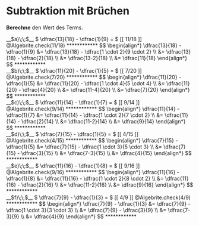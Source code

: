 <!--
version:  0.0.1

language: de

@style
input {
    text-align: center;
}

.flex-container {
    display: flex;
    flex-wrap: wrap;
    align-items: stretch;
    gap: 20px;
}

.flex-child {
    flex: 1;
    min-width: 350px;
    margin-right: 20px;
}

@media (max-width: 400px) {
    .flex-child {
        flex: 100%;
        margin-right: 0;
    }
}
@end

formula: \carry   \textcolor{red}{\scriptsize #1}
formula: \digit   \rlap{\carry{#1}}\phantom{#2}#2
formula: \permil  \text{‰}

import: https://raw.githubusercontent.com/LiaTemplates/Tikz-Jax/main/README.md

script: https://cdn.jsdelivr.net/gh/LiaTemplates/Tikz-Jax@main/dist/index.js


tags: Bruchrechnung, Subtraktion, sehr leicht, sehr niedrig, Berechne

comment: Subtrahiere verwandte Brüche.

author: Martin Lommatzsch

-->




# Subtraktion mit Brüchen





**Berechne** den Wert des Terms.



<section class="flex-container">

<div class="flex-child">
<!-- data-solution-button="5"-->
__$a)\;\;$__ $  \dfrac{13}{18} - \dfrac{1}{9} = $ [[  11/18  ]]
@Algebrite.check(11/18)
************
$$
\begin{align*}
\dfrac{13}{18} - \dfrac{1}{9} &= \dfrac{13}{18} - \dfrac{1 \cdot 2}{9 \cdot 2} \\
&= \dfrac{13}{18} - \dfrac{2}{18} \\
&= \dfrac{13-2}{18} \\
&= \dfrac{11}{18}
\end{align*}
$$
************
</div>

<div class="flex-child">
<!-- data-solution-button="5"-->
__$b)\;\;$__ $  \dfrac{11}{20} - \dfrac{1}{5} = $ [[  7/20  ]]
@Algebrite.check(7/20)
************
$$
\begin{align*}
\dfrac{11}{20} - \dfrac{1}{5} &= \dfrac{11}{20} - \dfrac{1 \cdot 4}{5 \cdot 4} \\
&= \dfrac{11}{20} - \dfrac{4}{20} \\
&= \dfrac{11-4}{20} \\
&= \dfrac{7}{20}
\end{align*}
$$
************
</div>

<div class="flex-child">
<!-- data-solution-button="5"-->
__$c)\;\;$__ $  \dfrac{11}{14} - \dfrac{1}{7} = $ [[  9/14  ]]
@Algebrite.check(9/14)
************
$$
\begin{align*}
\dfrac{11}{14} - \dfrac{1}{7} &= \dfrac{11}{14} - \dfrac{1 \cdot 2}{7 \cdot 2} \\
&= \dfrac{11}{14} - \dfrac{2}{14} \\
&= \dfrac{11-2}{14} \\
&= \dfrac{9}{14}
\end{align*}
$$
************
</div>

<div class="flex-child">
<!-- data-solution-button="5"-->
__$d)\;\;$__ $  \dfrac{7}{15} - \dfrac{1}{5} = $ [[  4/15  ]]
@Algebrite.check(4/15)
************
$$
\begin{align*}
\dfrac{7}{15} - \dfrac{1}{5} &= \dfrac{7}{15} - \dfrac{1 \cdot 3}{5 \cdot 3} \\
&= \dfrac{7}{15} - \dfrac{3}{15} \\
&= \dfrac{7-3}{15} \\
&= \dfrac{4}{15}
\end{align*}
$$
************
</div>

<div class="flex-child">
<!-- data-solution-button="5"-->
__$e)\;\;$__ $  \dfrac{11}{16} - \dfrac{1}{8} = $ [[  9/16  ]]
@Algebrite.check(9/16)
************
$$
\begin{align*}
\dfrac{11}{16} - \dfrac{1}{8} &= \dfrac{11}{16} - \dfrac{1 \cdot 2}{8 \cdot 2} \\
&= \dfrac{11}{16} - \dfrac{2}{16} \\
&= \dfrac{11-2}{16} \\
&= \dfrac{9}{16}
\end{align*}
$$
************
</div>

<div class="flex-child">
<!-- data-solution-button="5"-->
__$f)\;\;$__ $  \dfrac{7}{9} - \dfrac{1}{3} = $ [[  4/9  ]]
@Algebrite.check(4/9)
************
$$
\begin{align*}
\dfrac{7}{9} - \dfrac{1}{3} &= \dfrac{7}{9} - \dfrac{1 \cdot 3}{3 \cdot 3} \\
&= \dfrac{7}{9} - \dfrac{3}{9} \\
&= \dfrac{7-3}{9} \\
&= \dfrac{4}{9}
\end{align*}
$$
************
</div>

</section>




